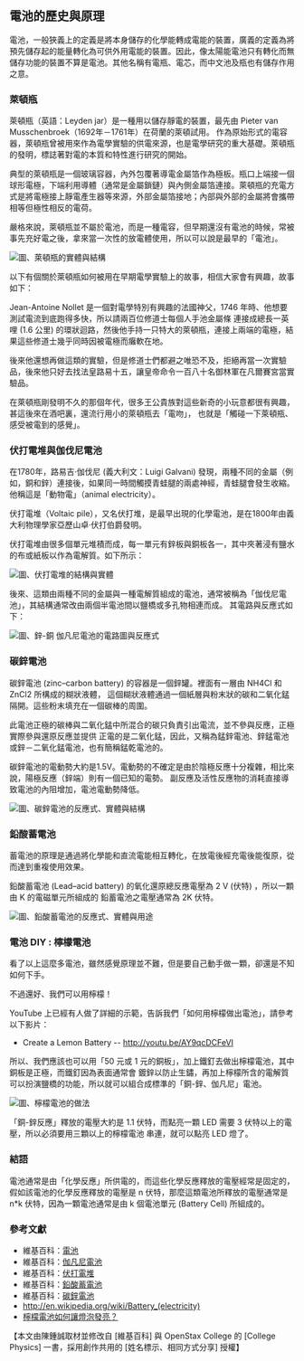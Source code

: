 ## 電池的歷史與原理

電池，一般狹義上的定義是將本身儲存的化學能轉成電能的裝置，廣義的定義為將預先儲存起的能量轉化為可供外用電能的裝置。因此，像太陽能電池只有轉化而無儲存功能的裝置不算是電池。其他名稱有電瓶、電芯，而中文池及瓶也有儲存作用之意。

### 萊頓瓶

萊頓瓶（英語：Leyden jar）是一種用以儲存靜電的裝置，最先由 Pieter van Musschenbroek（1692年－1761年）在荷蘭的萊頓試用。
作為原始形式的電容器，萊頓瓶曾被用來作為電學實驗的供電來源，也是電學研究的重大基礎。萊頓瓶的發明，標誌著對電的本質和特性進行研究的開始。

典型的萊頓瓶是一個玻璃容器，內外包覆著導電金屬箔作為極板。瓶口上端接一個球形電極，下端利用導體（通常是金屬鎖鏈）與內側金屬箔連接。萊頓瓶的充電方式是將電極接上靜電產生器等來源，外部金屬箔接地；內部與外部的金屬將會攜帶相等但極性相反的電荷。

嚴格來說，萊頓瓶並不屬於電池，而是一種電容，但早期還沒有電池的時候，常被事先充好電之後，拿來當一次性的放電體使用，所以可以說是最早的「電池」。

![圖、萊頓瓶的實體與結構](./img/LeydenJar.jpg)

以下有個關於萊頓瓶如何被用在早期電學實驗上的故事，相信大家會有興趣，故事如下：

Jean-Antoine Nollet 是一個對電學特別有興趣的法國神父，1746 年時、他想要測試電流到底跑得多快，所以請兩百位修道士每個人手池金屬條
連接成總長一英哩 (1.6 公里) 的環狀迴路，然後他手持一只特大的萊頓瓶，連接上兩端的電極，結果這些修道士幾乎同時因被電極而癱軟在地。

後來他還想再做這類的實驗，但是修道士們都避之唯恐不及，拒絕再當一次實驗品，後來他只好去找法皇路易十五，讓皇帝命令一百八十名御林軍在凡爾賽宮當實驗品。

在萊頓瓶剛發明不久的那個年代，很多王公貴族對這些新奇的小玩意都很有興趣，甚這後來在酒吧裏，還流行用小的萊頓瓶去「電吻」，
也就是「觸碰一下萊頓瓶、感受被電到的感覺」。

### 伏打電堆與伽伐尼電池

在1780年，路易吉·伽伐尼 (義大利文：Luigi Galvani) 發現，兩種不同的金屬（例如，銅和鋅）連接後，如果同一時間觸摸青蛙腿的兩處神經，青蛙腿會發生收縮。
他稱這是「動物電」（animal electricity）。

伏打電堆（Voltaic pile），又名伏打堆，是最早出現的化學電池，是在1800年由義大利物理學家亞歷山卓·伏打伯爵發明。

伏打電堆由很多個單元堆積而成，每一單元有鋅板與銅板各一，其中夾著浸有鹽水的布或紙板以作為電解質。如下所示：

![圖、伏打電堆的結構與實體](./img/VoltaBattery.jpg)

後來、這類由兩種不同的金屬與一種電解質組成的電池，通常被稱為「伽伐尼電池」，其結構通常改由兩個半電池間以鹽橋或多孔物相連而成。
其電路與反應式如下：

![圖、鋅-銅 伽凡尼電池的電路圖與反應式](./img/GalvaniBattery.jpg)

### 碳鋅電池

碳鋅電池 (zinc–carbon battery) 的容器是一個鋅罐。裡面有一層由 NH4Cl 和 ZnCl2 所構成的糊狀液體，
這個糊狀液體通過一個紙層與粉末狀的碳和二氧化錳隔開。這些粉末填充在一個碳棒的周圍。

此電池正極的碳棒與二氧化錳中所混合的碳只負責引出電流，並不參與反應，正極實際參與還原反應並提供
正電的是二氧化錳，因此，又稱為錳鋅電池、鋅錳電池或鋅－二氧化錳電池，也有簡稱錳乾電池的。

碳鋅電池的電動勢大約是1.5V。電動勢的不確定是由於陰極反應十分複雜，相比來說，陽極反應（鋅端）則有一個已知的電勢。
副反應及活性反應物的消耗直接導致電池的內阻增加，電池電動勢降低。

![圖、碳鋅電池的反應式、實體與結構](./img/ZincCarbonBattery.jpg)


### 鉛酸蓄電池

蓄電池的原理是通過將化學能和直流電能相互轉化，在放電後經充電後能復原，從而達到重複使用效果。

鉛酸蓄電池  (Lead–acid battery) 的氧化還原總反應電壓為 2 V (伏特) ，所以一顆由 K 的電磁單元所組成的
鉛蓄電池之電壓通常為 2K 伏特。

![圖、鉛酸蓄電池的反應式、實體與用途](./img/LeadAcidBattery.jpg)

### 電池 DIY : 檸檬電池

看了以上這麼多電池，雖然感覺原理並不難，但是要自己動手做一顆，卻還是不知如何下手。

不過還好、我們可以用檸檬！

YouTube 上已經有人做了詳細的示範，告訴我們「如何用檸檬做出電池」，請參考以下影片：

* Create a Lemon Battery -- <http://youtu.be/AY9qcDCFeVI>

所以、我們應該也可以用「50 元或  1 元的銅板」，加上鐵釘去做出檸檬電池，其中銅板是正極，而鐵釘因為表面通常會
鍍鋅以防止生鏽，再加上檸檬所含的電解質可以扮演鹽橋的功能，所以就可以組合成標準的「銅-鋅、伽凡尼」電池。

![圖、檸檬電池的做法](./img/LemonBattery.jpg)

「銅-鋅反應」釋放的電壓大約是 1.1 伏特，而點亮一顆 LED 需要 3 伏特以上的電壓，所以必須要用三顆以上的檸檬電池
串連，就可以點亮 LED 燈了。

### 結語

電池通常是由「化學反應」所供電的，而這些化學反應釋放的電壓經常是固定的，假如該電池的化學反應釋放的電壓是 n 
伏特，那麼這類電池所釋放的電壓通常是 n*k 伏特，因為一顆電池通常是由 k 個電池單元 (Battery Cell) 所組成的。

### 參考文獻
* 維基百科：[電池](http://zh.wikipedia.org/wiki/%E7%94%B5%E6%B1%A0)
* 維基百科：[伽凡尼電池](http://zh.wikipedia.org/wiki/%E4%BC%BD%E5%87%A1%E5%B0%BC%E9%9B%BB%E6%B1%A0)
* 維基百科：[伏打電堆](http://zh.wikipedia.org/wiki/%E4%BC%8F%E6%89%93%E7%94%B5%E5%A0%86)
* 維基百科：[鉛酸蓄電池](http://zh.wikipedia.org/wiki/%E9%89%9B%E9%85%B8%E9%9B%BB%E6%B1%A0)
* 維基百科：[碳鋅電池](http://zh.wikipedia.org/wiki/%E9%8B%85%E9%8C%B3%E9%9B%BB%E6%B1%A0)
* <http://en.wikipedia.org/wiki/Battery_(electricity)>
* [檸檬電池如何讓燈泡發亮？](http://jeanniepix.pixnet.net/blog/post/116589175-%E6%AA%B8%E6%AA%AC%E9%9B%BB%E6%B1%A0%E5%A6%82%E4%BD%95%E8%AE%93%E7%87%88%E6%B3%A1%E7%99%BC%E4%BA%AE%EF%BC%9F)


【本文由陳鍾誠取材並修改自 [維基百科] 與 OpenStax College 的 [College Physics] 一書，採用創作共用的 [姓名標示、相同方式分享] 授權】

